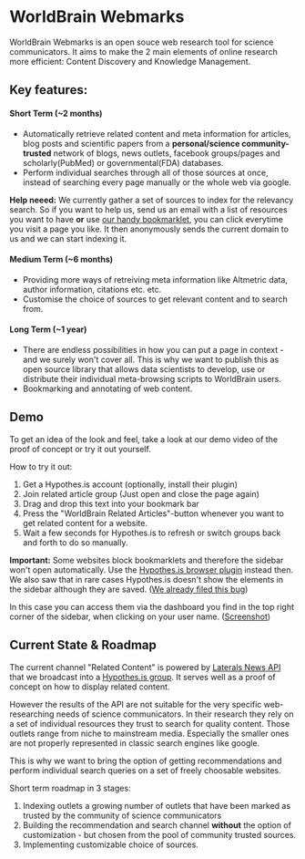 # WorldBrain Webmarks

WorldBrain Webmarks is an open souce web research tool for science communicators.
It aims to make the 2 main elements of online research more efficient: Content Discovery and Knowledge Management.

## Key features:

#### Short Term (~2 months)

 - Automatically retrieve related content and meta information for articles, blog posts and scientific papers from a **personal/science community-trusted** network of blogs, news outlets, facebook groups/pages and scholarly(PubMed) or governmental(FDA) databases.
 - Perform individual searches through all of those sources at once, instead of searching every page manually or the whole web via google. 
 
**Help neeed:** We currently gather a set of sources to index for the relevancy search. So if you want to help us, send us an email with a list of resources you want to have **or** use [our handy bookmarklet](https://github.com/WorldBrain/metabrowser/blob/master/helper_processes/bookmarklet_send.txt), you can click everytime you visit a page you like. It then anonymously sends the current domain to us and we can start indexing it. 

#### Medium Term (~6 months)

 - Providing more ways of retreiving meta information like Altmetric data, author information, citations etc. etc. 
 - Customise the choice of sources to get relevant content and to search from.


#### Long Term (~1 year)

 - There are endless possibilities in how you can put a page in context - and we surely won't cover all. This is why we want to publish this as open source library that allows data scientists to develop, use or distribute their individual meta-browsing scripts to WorldBrain users. 
 - Bookmarking and annotating of web content. 
 

## Demo

To get an idea of the look and feel, take a look at our demo video of the proof of concept or try it out yourself. 

How to try it out:

 1. Get a Hypothes.is account (optionally, install their plugin)
 2. Join related article group (Just open and close the page again)
 3. Drag and drop this text into your bookmark bar
 4. Press the "WorldBrain Related Articles"-button whenever you want to get related content for a website.
 5. Wait a few seconds for Hypothes.is to refresh or switch groups back and forth to do so manually.


**Important:** Some websites block bookmarklets and therefore the sidebar won't open automatically. Use the [Hypothes.is browser plugin](http://www.hypothes.is) instead then.
We also saw that in rare cases Hypothes.is doesn't show the elements in the sidebar although they are saved. ([We already filed this bug](https://github.com/hypothesis/h/issues/3518))

In this case you can access them via the dashboard you find in the top right corner of the sidebar, when clicking on your user name. ([Screenshot](http://www.worldbrain.io/wp-content/uploads/2016/06/Screen-Shot-2016-06-22-at-11.14.30.png))



## Current State & Roadmap

The current channel "Related Content" is powered by [Laterals News API](https://lateral.io/publishing) that we broadcast into a [Hypothes.is group](https://hypothes.is/groups/KG9bL1Bm/related-articles). It serves well as a proof of concept on how to display related content.

However the results of the API are not suitable for the very specific web-researching needs of science communicators.
In their research they rely on a set of individual resources they trust to search for quality content.
Those outlets range from niche to mainstream media. Especially the smaller ones are not properly represented in classic search engines like google.

This is why we want to bring the option of getting recommendations and perform individual search queries on a set of freely choosable websites.

Short term roadmap in 3 stages:

 1. Indexing outlets a growing number of outlets that have been marked as trusted by the community of science communicators 
 2. Building the recommendation and search channel **without** the option of customization - but chosen from the pool of community trusted sources. 
 3. Implementing customizable choice of sources. 



